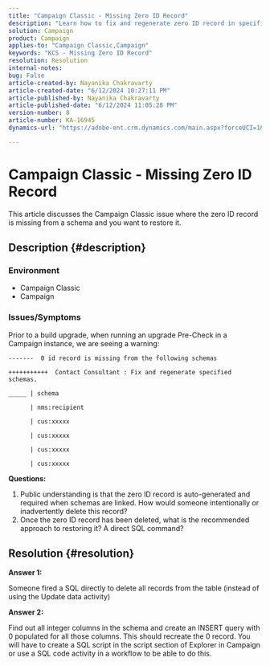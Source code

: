 ```yaml
---
title: "Campaign Classic - Missing Zero ID Record"
description: "Learn how to fix and regenerate zero ID record in specified schemas in Campaign Classic."
solution: Campaign
product: Campaign
applies-to: "Campaign Classic,Campaign"
keywords: "KCS - Missing Zero ID Record"
resolution: Resolution
internal-notes: 
bug: False
article-created-by: Nayanika Chakravarty
article-created-date: "6/12/2024 10:27:11 PM"
article-published-by: Nayanika Chakravarty
article-published-date: "6/12/2024 11:05:28 PM"
version-number: 8
article-number: KA-16945
dynamics-url: "https://adobe-ent.crm.dynamics.com/main.aspx?forceUCI=1&pagetype=entityrecord&etn=knowledgearticle&id=539b09e4-0a29-ef11-840a-000d3a3764e0"

---
```

# Campaign Classic - Missing Zero ID Record


This article discusses the Campaign Classic issue where the zero ID record is missing from a schema and you want to restore it.

## Description {#description}


### Environment

- Campaign Classic
- Campaign


### Issues/Symptoms

Prior to a build upgrade, when running an upgrade Pre-Check in a Campaign instance, we are seeing a warning:


```
-------  0 id record is missing from the following schemas

+++++++++++  Contact Consultant : Fix and regenerate specified schemas.

_____ | schema                   

      | nms:recipient            

      | cus:xxxxx     

      | cus:xxxxx         

      | cus:xxxxx        

      | cus:xxxxx
```


<b>Questions:</b>

1. Public understanding is that the zero ID record is auto-generated and required when schemas are linked. How would someone intentionally or inadvertently delete this record?
2. Once the zero ID record has been deleted, what is the recommended approach to restoring it? A direct SQL command?



## Resolution {#resolution}


<b>Answer 1:</b>

Someone fired a SQL directly to delete all records from the table (instead of using the Update data activity)

<b>Answer 2:</b>

Find out all integer columns in the schema and create an INSERT query with 0 populated for all those columns. This should recreate the 0 record. You will have to create a SQL script in the script section of Explorer in Campaign or use a SQL code activity in a workflow to be able to do this.
